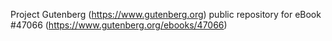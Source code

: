 Project Gutenberg (https://www.gutenberg.org) public repository for eBook #47066 (https://www.gutenberg.org/ebooks/47066)
